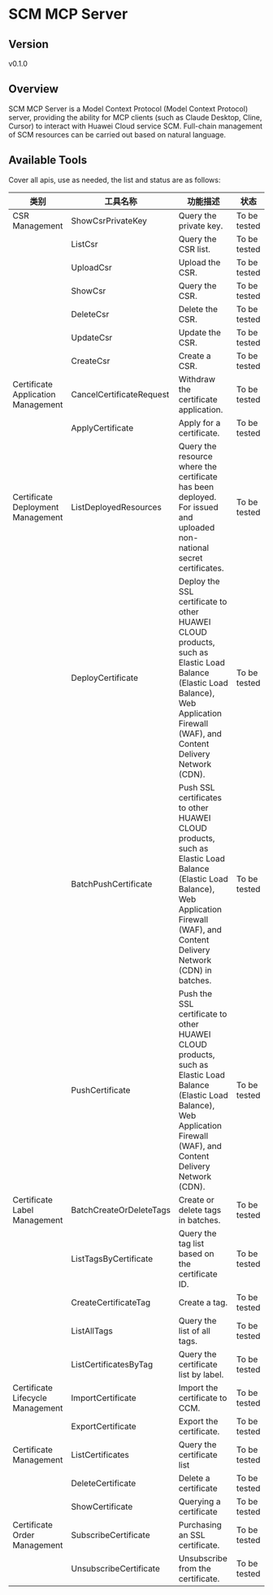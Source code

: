 # SCM MCP Server 


## Version
v0.1.0

## Overview

SCM MCP Server is a Model Context Protocol (Model Context Protocol) server, providing the ability for MCP clients (such as Claude Desktop, Cline, Cursor) to interact with Huawei Cloud service SCM. Full-chain management of SCM resources can be carried out based on natural language.

## Available Tools
Cover all apis, use as needed, the list and status are as follows:

| 类别 | 工具名称 | 功能描述 | 状态 |
| --- | --- | --- | --- |
| CSR Management | ShowCsrPrivateKey | Query the private key. | To be tested |
|  | ListCsr | Query the CSR list. | To be tested |
|  | UploadCsr | Upload the CSR. | To be tested |
|  | ShowCsr | Query the CSR. | To be tested |
|  | DeleteCsr | Delete the CSR. | To be tested |
|  | UpdateCsr | Update the CSR. | To be tested |
|  | CreateCsr | Create a CSR. | To be tested |
| Certificate Application Management | CancelCertificateRequest | Withdraw the certificate application. | To be tested |
|  | ApplyCertificate | Apply for a certificate. | To be tested |
| Certificate Deployment Management | ListDeployedResources | Query the resource where the certificate has been deployed. For issued and uploaded non-national secret certificates. | To be tested |
|  | DeployCertificate | Deploy the SSL certificate to other HUAWEI CLOUD products, such as Elastic Load Balance (Elastic Load Balance), Web Application Firewall (WAF), and Content Delivery Network (CDN). | To be tested |
|  | BatchPushCertificate | Push SSL certificates to other HUAWEI CLOUD products, such as Elastic Load Balance (Elastic Load Balance), Web Application Firewall (WAF), and Content Delivery Network (CDN) in batches. | To be tested |
|  | PushCertificate | Push the SSL certificate to other HUAWEI CLOUD products, such as Elastic Load Balance (Elastic Load Balance), Web Application Firewall (WAF), and Content Delivery Network (CDN). | To be tested |
| Certificate Label Management | BatchCreateOrDeleteTags | Create or delete tags in batches. | To be tested |
|  | ListTagsByCertificate | Query the tag list based on the certificate ID. | To be tested |
|  | CreateCertificateTag | Create a tag. | To be tested |
|  | ListAllTags | Query the list of all tags. | To be tested |
|  | ListCertificatesByTag | Query the certificate list by label. | To be tested |
| Certificate Lifecycle Management | ImportCertificate | Import the certificate to CCM. | To be tested |
|  | ExportCertificate | Export the certificate. | To be tested |
| Certificate Management | ListCertificates | Query the certificate list | To be tested |
|  | DeleteCertificate | Delete a certificate | To be tested |
|  | ShowCertificate | Querying a certificate | To be tested |
| Certificate Order Management | SubscribeCertificate | Purchasing an SSL certificate. | To be tested |
|  | UnsubscribeCertificate | Unsubscribe from the certificate. | To be tested |

